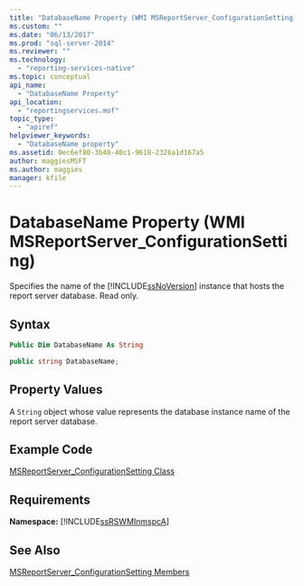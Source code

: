 ```yaml
---
title: "DatabaseName Property (WMI MSReportServer_ConfigurationSetting) | Microsoft Docs"
ms.custom: ""
ms.date: "06/13/2017"
ms.prod: "sql-server-2014"
ms.reviewer: ""
ms.technology: 
  - "reporting-services-native"
ms.topic: conceptual
api_name: 
  - "DatabaseName Property"
api_location: 
  - "reportingservices.mof"
topic_type: 
  - "apiref"
helpviewer_keywords: 
  - "DatabaseName property"
ms.assetid: 0ec6ef80-3b48-40c1-9618-2326a1d167a5
author: maggiesMSFT
ms.author: maggies
manager: kfile
---
```

# DatabaseName Property (WMI MSReportServer_ConfigurationSetting)
  Specifies the name of the [!INCLUDE[ssNoVersion](../../includes/ssnoversion-md.md)] instance that hosts the report server database. Read only.  
  
## Syntax  
  
```vb  
Public Dim DatabaseName As String  
```  
  
```csharp  
public string DatabaseName;  
```  
  
## Property Values  
 A `String` object whose value represents the database instance name of the report server database.  
  
## Example Code  
 [MSReportServer_ConfigurationSetting Class](msreportserver-configurationsetting-class.md)  
  
## Requirements  
 **Namespace:** [!INCLUDE[ssRSWMInmspcA](../../includes/ssrswminmspca-md.md)]  
  
## See Also  
 [MSReportServer_ConfigurationSetting Members](msreportserver-configurationsetting-members.md)  
  
  
